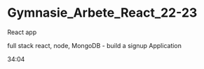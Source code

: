 # Gymnasie_Arbete_React_22-23
 React app


full stack react, node, MongoDB - build a signup Application

34:04